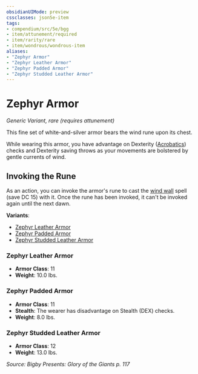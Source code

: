 ```yaml
---
obsidianUIMode: preview
cssclasses: json5e-item
tags:
- compendium/src/5e/bgg
- item/attunement/required
- item/rarity/rare
- item/wondrous/wondrous-item
aliases: 
- "Zephyr Armor"
- "Zephyr Leather Armor"
- "Zephyr Padded Armor"
- "Zephyr Studded Leather Armor"
---
```

# Zephyr Armor
*Generic Variant, rare (requires attunement)*  


This fine set of white-and-silver armor bears the wind rune upon its chest.

While wearing this armor, you have advantage on Dexterity ([Acrobatics](5E2014官方资源/规则/skills.md#Acrobatics)) checks and Dexterity saving throws as your movements are bolstered by gentle currents of wind.

## Invoking the Rune

As an action, you can invoke the armor's rune to cast the [wind wall](5E2014官方资源/spells/wind-wall.md) spell (save DC 15) with it. Once the rune has been invoked, it can't be invoked again until the next dawn.

**Variants**:
- [Zephyr Leather Armor](#Zephyr%20Leather%20Armor)
- [Zephyr Padded Armor](#Zephyr%20Padded%20Armor)
- [Zephyr Studded Leather Armor](#Zephyr%20Studded%20Leather%20Armor)

### Zephyr Leather Armor

- **Armor Class**: 11
- **Weight**: 10.0 lbs.

### Zephyr Padded Armor

- **Armor Class**: 11
- **Stealth**: The wearer has disadvantage on Stealth (DEX) checks.
- **Weight**: 8.0 lbs.

### Zephyr Studded Leather Armor

- **Armor Class**: 12
- **Weight**: 13.0 lbs.


*Source: Bigby Presents: Glory of the Giants p. 117*